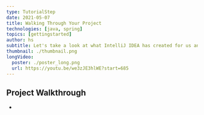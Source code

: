 ```yaml
---
type: TutorialStep
date: 2021-05-07
title: Walking Through Your Project
technologies: [java, spring]
topics: [gettingstarted]
author: hs
subtitle: Let's take a look at what IntelliJ IDEA has created for us and why.
thumbnail: ./thumbnail.png
longVideo:
  poster: ./poster_long.png
  url: https://youtu.be/we3zJE3hlWE?start=685
---
```


## Project Walkthrough
- 
